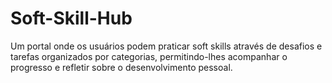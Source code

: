 # Soft-Skill-Hub
Um portal onde os usuários podem praticar soft skills através de desafios e tarefas organizados por categorias, permitindo-lhes acompanhar o progresso e refletir sobre o desenvolvimento pessoal.
